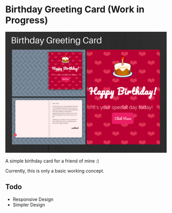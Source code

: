 # Birthday Greeting Card (Work in Progress)

![Birthday Greeting Card Screenshot](./docs/birthday-card-screenshot.png)

A simple birthday card for a friend of mine :)

Currently, this is only a basic working concept.

## Todo

 - Responsive Design
 - Simpler Design
